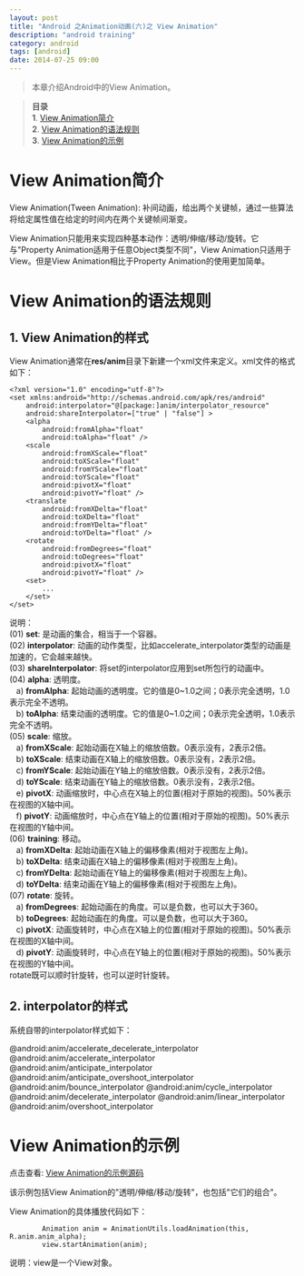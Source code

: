 ```yaml
---
layout: post
title: "Android 之Animation动画(六)之 View Animation"
description: "android training"
category: android
tags: [android]
date: 2014-07-25 09:00
---
```


> 本章介绍Android中的View Animation。

> **目录**  
> **1**. [View Animation简介](#anchor1)  
> **2**. [View Animation的语法规则](#anchor2)  
> **3**. [View Animation的示例](#anchor3)  


<a name="anchor1"></a>
# View Animation简介

View Animation(Tween Animation): 补间动画，给出两个关键帧，通过一些算法将给定属性值在给定的时间内在两个关键帧间渐变。

View Animation只能用来实现四种基本动作：透明/伸缩/移动/旋转。它与"Property Animation适用于任意Object类型不同"，View Animation只适用于View。但是View Animation相比于Property Animation的使用更加简单。


<a name="anchor2"></a>
# View Animation的语法规则

## 1. View Animation的样式

View Animation通常在**res/anim**目录下新建一个xml文件来定义。xml文件的格式如下：

    <?xml version="1.0" encoding="utf-8"?>
    <set xmlns:android="http://schemas.android.com/apk/res/android"
        android:interpolator="@[package:]anim/interpolator_resource"
        android:shareInterpolator=["true" | "false"] >
        <alpha
            android:fromAlpha="float"
            android:toAlpha="float" />
        <scale
            android:fromXScale="float"
            android:toXScale="float"
            android:fromYScale="float"
            android:toYScale="float"
            android:pivotX="float"
            android:pivotY="float" />
        <translate
            android:fromXDelta="float"
            android:toXDelta="float"
            android:fromYDelta="float"
            android:toYDelta="float" />
        <rotate
            android:fromDegrees="float"
            android:toDegrees="float"
            android:pivotX="float"
            android:pivotY="float" />
        <set>
            ...
        </set>
    </set>

说明：   
(01) **set**: 是动画的集合，相当于一个容器。  
(02) **interpolator**: 动画的动作类型，比如accelerate_interpolator类型的动画是加速的，它会越来越快。  
(03) **shareInterpolator**: 将set的interpolator应用到set所包行的动画中。  
(04) **alpha**: 透明度。  
&nbsp;&nbsp; a) **fromAlpha**: 起始动画的透明度。它的值是0~1.0之间；0表示完全透明，1.0表示完全不透明。  
&nbsp;&nbsp; b) **toAlpha**: 结束动画的透明度。它的值是0~1.0之间；0表示完全透明，1.0表示完全不透明。  
(05) **scale**: 缩放。  
&nbsp;&nbsp; a) **fromXScale**: 起始动画在X轴上的缩放倍数。0表示没有，2表示2倍。  
&nbsp;&nbsp; b) **toXScale**: 结束动画在X轴上的缩放倍数。0表示没有，2表示2倍。  
&nbsp;&nbsp; c) **fromYScale**: 起始动画在Y轴上的缩放倍数。0表示没有，2表示2倍。  
&nbsp;&nbsp; d) **toYScale**: 结束动画在Y轴上的缩放倍数。0表示没有，2表示2倍。  
&nbsp;&nbsp; e) **pivotX**: 动画缩放时，中心点在X轴上的位置(相对于原始的视图)。50%表示在视图的X轴中间。  
&nbsp;&nbsp; f) **pivotY**: 动画缩放时，中心点在Y轴上的位置(相对于原始的视图)。50%表示在视图的Y轴中间。  
(06) **training**: 移动。  
&nbsp;&nbsp; a) **fromXDelta**: 起始动画在X轴上的偏移像素(相对于视图左上角)。  
&nbsp;&nbsp; b) **toXDelta**: 结束动画在X轴上的偏移像素(相对于视图左上角)。  
&nbsp;&nbsp; c) **fromYDelta**: 起始动画在Y轴上的偏移像素(相对于视图左上角)。  
&nbsp;&nbsp; d) **toYDelta**: 结束动画在Y轴上的偏移像素(相对于视图左上角)。  
(07) **rotate**: 旋转。  
&nbsp;&nbsp; a) **fromDegrees**: 起始动画在的角度。可以是负数，也可以大于360。  
&nbsp;&nbsp; b) **toDegrees**: 起始动画在的角度。可以是负数，也可以大于360。  
&nbsp;&nbsp; c) **pivotX**: 动画旋转时，中心点在X轴上的位置(相对于原始的视图)。50%表示在视图的X轴中间。  
&nbsp;&nbsp; d) **pivotY**: 动画旋转时，中心点在Y轴上的位置(相对于原始的视图)。50%表示在视图的Y轴中间。  
rotate既可以顺时针旋转，也可以逆时针旋转。 

## 2. interpolator的样式

系统自带的interpolator样式如下：

@android:anim/accelerate_decelerate_interpolator
@android:anim/accelerate_interpolator
@android:anim/anticipate_interpolator
@android:anim/anticipate_overshoot_interpolator
@android:anim/bounce_interpolator
@android:anim/cycle_interpolator
@android:anim/decelerate_interpolator
@android:anim/linear_interpolator
@android:anim/overshoot_interpolator



<a name="anchor3"></a>
# View Animation的示例

点击查看: [View Animation的示例源码](https://github.com/wangkuiwu/android_applets/tree/master/api_guide/animation/view_animation/01_basic/AnimationTest)

该示例包括View Animation的"透明/伸缩/移动/旋转"，也包括"它们的组合"。

View Animation的具体播放代码如下：

            Animation anim = AnimationUtils.loadAnimation(this, R.anim.anim_alpha);
            view.startAnimation(anim);

说明：view是一个View对象。
